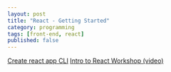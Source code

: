 ```yaml
---
layout: post
title: "React - Getting Started"
category: programming
tags: [front-end, react]
published: false
---
```



[Create react app CLI](https://github.com/facebook/create-react-app)
[Intro to React Workshop (video)](https://vimeo.com/213710634)

